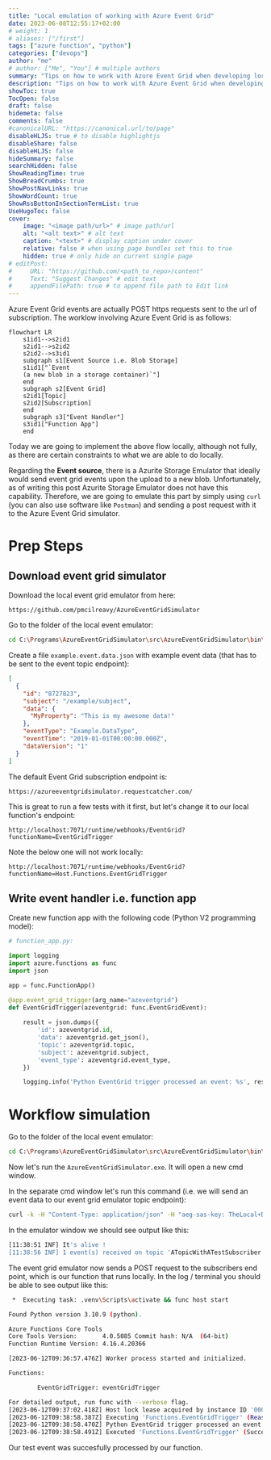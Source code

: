 ```yaml
---
title: "Local emulation of working with Azure Event Grid"
date: 2023-06-08T12:55:17+02:00
# weight: 1
# aliases: ["/first"]
tags: ["azure function", "python"]
categories: ["devops"]
author: "me"
# author: ["Me", "You"] # multiple authors
summary: "Tips on how to work with Azure Event Grid when developing locally"
description: "Tips on how to work with Azure Event Grid when developing locally"
showToc: true
TocOpen: false
draft: false
hidemeta: false
comments: false
#canonicalURL: "https://canonical.url/to/page"
disableHLJS: true # to disable highlightjs
disableShare: false
disableHLJS: false
hideSummary: false
searchHidden: false
ShowReadingTime: true
ShowBreadCrumbs: true
ShowPostNavLinks: true
ShowWordCount: true
ShowRssButtonInSectionTermList: true
UseHugoToc: false
cover:
    image: "<image path/url>" # image path/url
    alt: "<alt text>" # alt text
    caption: "<text>" # display caption under cover
    relative: false # when using page bundles set this to true
    hidden: true # only hide on current single page
# editPost:
#     URL: "https://github.com/<path_to_repo>/content"
#     Text: "Suggest Changes" # edit text
#     appendFilePath: true # to append file path to Edit link
---
```


Azure Event Grid events are actually POST https requests sent to the url of subscription. The worklow involving Azure Event Grid is as follows:

```mermaid
flowchart LR
    s1id1-->s2id1
    s2id1-->s2id2
    s2id2-->s3id1
    subgraph s1[Event Source i.e. Blob Storage]
    s1id1["`Event 
    (a new blob in a storage container)`"]
    end
    subgraph s2[Event Grid]
    s2id1[Topic]
    s2id2[Subscription]
    end
    subgraph s3["Event Handler"]
    s3id1["Function App"]
    end
```

Today we are going to implement the above flow locally, although not fully, as there are certain constraints to what we are able to do locally.

Regarding the **Event source**, there is a Azurite Storage Emulator that ideally would send event grid events upon the upload to a new blob. Unfortunately, as of writing this post Azurite Storage Emulator does not have this capability. Therefore, we are going to emulate this part by simply using `curl` (you can also use software like `Postman`) and sending a post request with it to the Azure Event Grid simulator.

# Prep Steps
## Download event grid simulator
Download the local event grid emulator from here:
```
https://github.com/pmcilreavy/AzureEventGridSimulator
```
Go to the folder of the local event emulator:

```bash
cd C:\Programs\AzureEventGridSimulator\src\AzureEventGridSimulator\bin\Release\net7.0
```

Create a file `example.event.data.json` with example event data (that has to be sent to the event topic endpoint):

```json
[
  {
    "id": "8727823",
    "subject": "/example/subject",
    "data": {
      "MyProperty": "This is my awesome data!"
    },
    "eventType": "Example.DataType",
    "eventTime": "2019-01-01T00:00:00.000Z",
    "dataVersion": "1"
  }
]
```

The default Event Grid subscription endpoint is:
```
https://azureeventgridsimulator.requestcatcher.com/
```

This is great to run a few tests with it first, but let's change it to our local function's endpoint:
```
http://localhost:7071/runtime/webhooks/EventGrid?functionName=EventGridTrigger
```

Note the below one will not work locally:
```
http://localhost:7071/runtime/webhooks/EventGrid?functionName=Host.Functions.EventGridTrigger
```

## Write event handler i.e. function app

Create new function app with the following code (Python V2 programming model):

```py
# function_app.py:

import logging
import azure.functions as func
import json

app = func.FunctionApp()

@app.event_grid_trigger(arg_name="azeventgrid")
def EventGridTrigger(azeventgrid: func.EventGridEvent):
    
    result = json.dumps({
        'id': azeventgrid.id,
        'data': azeventgrid.get_json(),
        'topic': azeventgrid.topic,
        'subject': azeventgrid.subject,
        'event_type': azeventgrid.event_type,
    })

    logging.info('Python EventGrid trigger processed an event: %s', result)

```

# Workflow simulation

Go to the folder of the local event emulator:

```bash
cd C:\Programs\AzureEventGridSimulator\src\AzureEventGridSimulator\bin\Release\net7.0
```

Now let's run the `AzureEventGridSimulator.exe`. It will open a new cmd window.

In the separate cmd window let's run this command (i.e. we will send an event data to our event grid emulator topic endpoint):

```bash
curl -k -H "Content-Type: application/json" -H "aeg-sas-key: TheLocal+DevelopmentKey=" -X POST "https://localhost:60101/api/events?api-version=2018-01-01" -d @example.event.data.json
```

In the emulator window we should see output like this:
```bash
[11:38:51 INF] It's alive !
[11:38:56 INF] 1 event(s) received on topic 'ATopicWithATestSubscriber'
```

The event grid emulator now sends a POST request to the subscribers end point, which is our function that runs locally. In the log / terminal you should be able to see output like this:

```bash
 *  Executing task: .venv\Scripts\activate && func host start 

Found Python version 3.10.9 (python).

Azure Functions Core Tools
Core Tools Version:       4.0.5085 Commit hash: N/A  (64-bit)
Function Runtime Version: 4.16.4.20366

[2023-06-12T09:36:57.476Z] Worker process started and initialized.

Functions:

        EventGridTrigger: eventGridTrigger        

For detailed output, run func with --verbose flag.
[2023-06-12T09:37:02.418Z] Host lock lease acquired by instance ID '000000000000000000000000427EF713'.
[2023-06-12T09:38:58.387Z] Executing 'Functions.EventGridTrigger' (Reason='EventGrid trigger fired at 2023-06-12T11:38:58.3516320+02:00', Id=5c2f449a-b64d-41a9-86e4-00ba3cb67ba1)
[2023-06-12T09:38:58.470Z] Python EventGrid trigger processed an event: {"id": "8727823", "data": {"MyProperty": "This is my awesome data!"}, "topic": "/subscriptions/00000000-0000-0000-0000-000000000000/resourceGroups/eventGridSimulator/providers/Microsoft.EventGrid/topics/ATopicWithATestSubscriber", "subject": "/example/subject", "event_type": "Example.DataType"}
[2023-06-12T09:38:58.491Z] Executed 'Functions.EventGridTrigger' (Succeeded, Id=5c2f449a-b64d-41a9-86e4-00ba3cb67ba1, Duration=129ms)
```

Our test event was succesfully processed by our function.